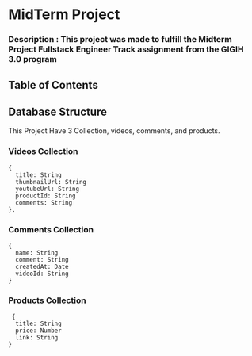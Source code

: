 # MidTerm Project

### Description : This project was made to fulfill the Midterm Project Fullstack Engineer Track assignment from the GIGIH 3.0 program

## Table of Contents

## Database Structure

This Project Have 3 Collection, videos, comments, and products.

### Videos Collection
```
{
  title: String
  thumbnailUrl: String
  youtubeUrl: String
  productId: String
  comments: String
},
```

### Comments Collection
```
{
  name: String
  comment: String
  createdAt: Date
  videoId: String
}
```
### Products Collection
```
 {
  title: String
  price: Number
  link: String
}
```








